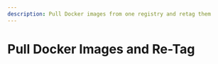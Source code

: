 ```yaml
---
description: Pull Docker images from one registry and retag them
---
```


# Pull Docker Images and Re-Tag

<script src="https://gist.github.com/lawrenceching/3723e411b8580933acf0da84f6467d39.js"></script>

